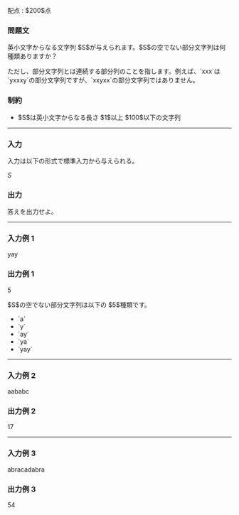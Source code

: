 
<div>

<span>

<span>

<p>
配点 : $200$点
</p>

<div>

<section>

### **問題文**

<p>
英小文字からなる文字列 $S$が与えられます。$S$の空でない部分文字列は何種類ありますか？
</p>

<p>
ただし、部分文字列とは連続する部分列のことを指します。例えば、`xxx`は `yxxxy`の部分文字列ですが、`xxyxx`の部分文字列ではありません。
</p>

</section>

</div>

<div>

<section>

### **制約**

<ul>

<li>
$S$は英小文字からなる長さ $1$以上 $100$以下の文字列
</li>

</ul>

</section>

</div>

---

<div>

<div>

<section>

### **入力**

<p>
入力は以下の形式で標準入力から与えられる。
</p>

<div>

$S$
</div>

</section>

</div>

<div>

<section>

### **出力**

<p>
答えを出力せよ。
</p>

</section>

</div>

</div>

---

<div>

<section>

### **入力例 1**

<div>

yay

</div>

</section>

</div>

<div>

<section>

### **出力例 1**

<div>

5

</div>

<p>
$S$の空でない部分文字列は以下の $5$種類です。
</p>

<ul>

<li>
`a`
</li>

<li>
`y`
</li>

<li>
`ay`
</li>

<li>
`ya`
</li>

<li>
`yay`
</li>

</ul>

</section>

</div>

---

<div>

<section>

### **入力例 2**

<div>

aababc

</div>

</section>

</div>

<div>

<section>

### **出力例 2**

<div>

17

</div>

</section>

</div>

---

<div>

<section>

### **入力例 3**

<div>

abracadabra

</div>

</section>

</div>

<div>

<section>

### **出力例 3**

<div>

54

</div>

</section>

</div>

</span>

</span>

</div>
